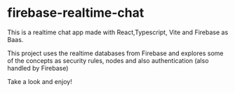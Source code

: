 # firebase-realtime-chat

This is a realtime chat app made with React,Typescript, Vite and Firebase as Baas.

This project uses the realtime databases from Firebase and explores some of the concepts as security rules, nodes and also authentication (also handled by Firebase)

Take a look and enjoy!
